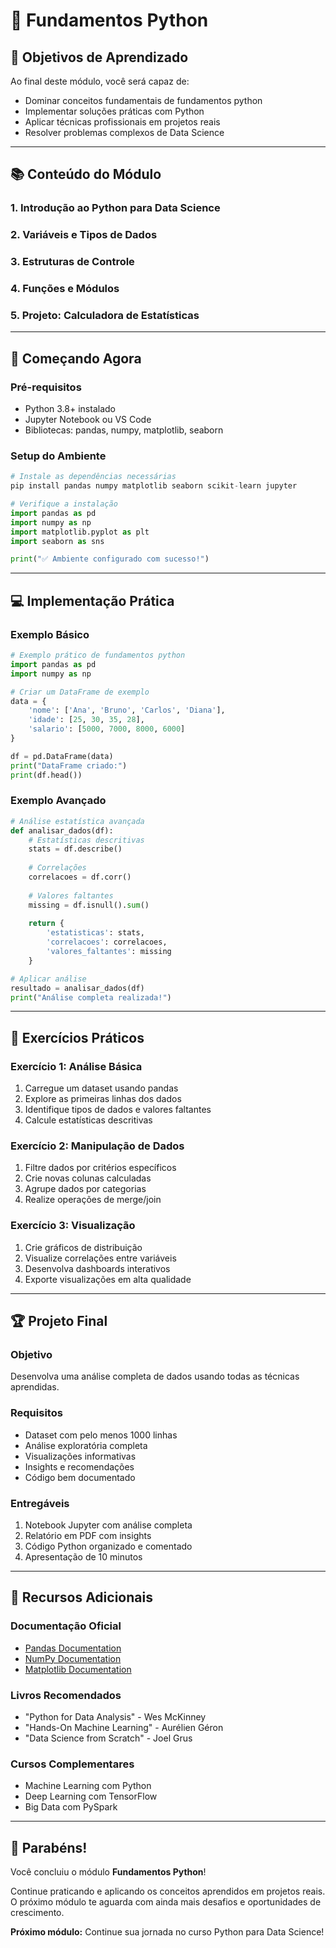 # 🐍 Fundamentos Python

## 🎯 **Objetivos de Aprendizado**

Ao final deste módulo, você será capaz de:
- Dominar conceitos fundamentais de fundamentos python
- Implementar soluções práticas com Python
- Aplicar técnicas profissionais em projetos reais
- Resolver problemas complexos de Data Science

---

## 📚 **Conteúdo do Módulo**

### 1. Introdução ao Python para Data Science

### 2. Variáveis e Tipos de Dados

### 3. Estruturas de Controle

### 4. Funções e Módulos

### 5. Projeto: Calculadora de Estatísticas

---

## 🚀 **Começando Agora**

### **Pré-requisitos**
- Python 3.8+ instalado
- Jupyter Notebook ou VS Code
- Bibliotecas: pandas, numpy, matplotlib, seaborn

### **Setup do Ambiente**
```python
# Instale as dependências necessárias
pip install pandas numpy matplotlib seaborn scikit-learn jupyter

# Verifique a instalação
import pandas as pd
import numpy as np
import matplotlib.pyplot as plt
import seaborn as sns

print("✅ Ambiente configurado com sucesso!")
```

---

## 💻 **Implementação Prática**

### **Exemplo Básico**
```python
# Exemplo prático de fundamentos python
import pandas as pd
import numpy as np

# Criar um DataFrame de exemplo
data = {
    'nome': ['Ana', 'Bruno', 'Carlos', 'Diana'],
    'idade': [25, 30, 35, 28],
    'salario': [5000, 7000, 8000, 6000]
}

df = pd.DataFrame(data)
print("DataFrame criado:")
print(df.head())
```

### **Exemplo Avançado**
```python
# Análise estatística avançada
def analisar_dados(df):
    # Estatísticas descritivas
    stats = df.describe()
    
    # Correlações
    correlacoes = df.corr()
    
    # Valores faltantes
    missing = df.isnull().sum()
    
    return {
        'estatisticas': stats,
        'correlacoes': correlacoes,
        'valores_faltantes': missing
    }

# Aplicar análise
resultado = analisar_dados(df)
print("Análise completa realizada!")
```

---

## 🎯 **Exercícios Práticos**

### **Exercício 1: Análise Básica**
1. Carregue um dataset usando pandas
2. Explore as primeiras linhas dos dados
3. Identifique tipos de dados e valores faltantes
4. Calcule estatísticas descritivas

### **Exercício 2: Manipulação de Dados**
1. Filtre dados por critérios específicos
2. Crie novas colunas calculadas
3. Agrupe dados por categorias
4. Realize operações de merge/join

### **Exercício 3: Visualização**
1. Crie gráficos de distribuição
2. Visualize correlações entre variáveis
3. Desenvolva dashboards interativos
4. Exporte visualizações em alta qualidade

---

## 🏆 **Projeto Final**

### **Objetivo**
Desenvolva uma análise completa de dados usando todas as técnicas aprendidas.

### **Requisitos**
- Dataset com pelo menos 1000 linhas
- Análise exploratória completa
- Visualizações informativas
- Insights e recomendações
- Código bem documentado

### **Entregáveis**
1. Notebook Jupyter com análise completa
2. Relatório em PDF com insights
3. Código Python organizado e comentado
4. Apresentação de 10 minutos

---

## 📖 **Recursos Adicionais**

### **Documentação Oficial**
- [Pandas Documentation](https://pandas.pydata.org/docs/)
- [NumPy Documentation](https://numpy.org/doc/)
- [Matplotlib Documentation](https://matplotlib.org/stable/)

### **Livros Recomendados**
- "Python for Data Analysis" - Wes McKinney
- "Hands-On Machine Learning" - Aurélien Géron
- "Data Science from Scratch" - Joel Grus

### **Cursos Complementares**
- Machine Learning com Python
- Deep Learning com TensorFlow
- Big Data com PySpark

---

## 🎉 **Parabéns!**

Você concluiu o módulo **Fundamentos Python**! 

Continue praticando e aplicando os conceitos aprendidos em projetos reais. O próximo módulo te aguarda com ainda mais desafios e oportunidades de crescimento.

**Próximo módulo:** Continue sua jornada no curso Python para Data Science!
